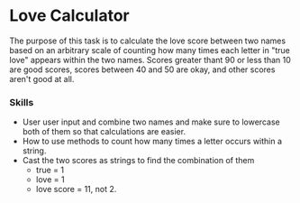 # Love Calculator
The purpose of this task is to calculate the love score between two names based on an arbitrary scale of counting how many times each letter in "true love" appears within the two names. Scores greater thant 90 or less than 10 are good scores, scores between 40 and 50 are okay, and other scores aren't good at all.

### Skills 
- User user input and combine two names and make sure to lowercase both of them so that calculations are easier.
- How to use methods to count how many times a letter occurs within a string.
- Cast the two scores as strings to find the combination of them
    - true = 1
    - love = 1
    - love score = 11, not 2.
